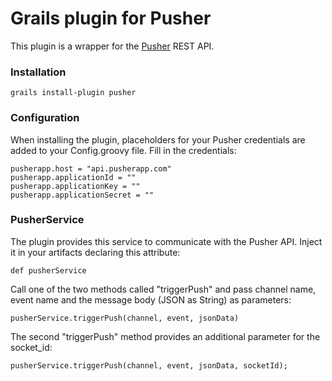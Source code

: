 # Grails plugin for Pusher

This plugin is a wrapper for the [Pusher](http://pusher.com/) REST API.


### Installation
    grails install-plugin pusher

### Configuration

When installing the plugin, placeholders for your Pusher credentials are added to your Config.groovy file. 
Fill in the credentials:


    pusherapp.host = "api.pusherapp.com"
    pusherapp.applicationId = ""
    pusherapp.applicationKey = ""
    pusherapp.applicationSecret = ""
 

### PusherService

The plugin provides this service to communicate with the Pusher API.
Inject it in your artifacts declaring this attribute:

    def pusherService

Call one of the two methods called "triggerPush" and pass channel name, event name and the message body (JSON as String) as parameters:

    pusherService.triggerPush(channel, event, jsonData)

The second "triggerPush" method provides an additional parameter for the socket_id:

    pusherService.triggerPush(channel, event, jsonData, socketId);
